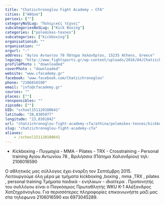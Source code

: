 ```yaml
---
title: "Chatzichronoglou Fight Academy – CFA"
cities: ["Αθήνα"]
perioxi: [""]
categoryNoSLug: "Πολεμικές τέχνες"
subcategoriesNoSLug: ["Kick Boxing"]
categories: ["polemikes-texnes"]
subcategories: ["kickboxing"]
organisationid: ""
organisation: ""
orgurl: "-"
address: "Αγίου Αντωνίου 78 Πάτημα Χαλανδρίου, 15235 Athens, Greece"
logoimg: "http://www.fightsports.gr/wp-content/uploads/2016/04/Chatzichronoglou-Fight-Academy-CFA-logo.jpg"
profilePhoto : "downloaded"
coverPhoto : "downloaded"
website: "www.cfacademy.gr"
facebook: "www.facebook.com/Chatzichronoglou"
phone: "2106016590"
email: "info@cfacademy.gr"
courses: ""
places: [""]
rensponsibles: ""
zipcode: [""]
UID: "school151120180641"
latitude: "38,0305977"
longitude: "23,8381042"
url: "chatzichronoglou-fight-academy-cfa/athina/polemikes-texnes/kickboxing"
slug: "chatzichronoglou-fight-academy-cfa"
aliases:
    - /school151120180641
---
```



- Kickboxing - Πυγμαχία - MMA - Pilates - TRX - Crosstraining - Personal training Αγίου Αντωνίου 78 , Βριλήσσια (Πάτημα Χαλανδρίου) τηλ: 2106016590

Ο αθλητικός μας σύλλογος έχει έναρξη τον Σεπτέμβρη 2015. Λειτουργούμε όλη μέρα με τμήματα kickboxing ,boxing , mma ,TRX , pilates , personal training Τμήματα παιδικά - ενηλίκων - ιδιαίτερα . Προπονητής του συλλόγου είναι ο Παγκόσμιος Πρωταθλητής WKU K-1 Αλέξανδρος Χατζηχρόνογλου. Για περισσότερες πληροφορίες επικοινωνήστε μαζί μας στα τηλεφωνα 2106016590 και 6973045289.
